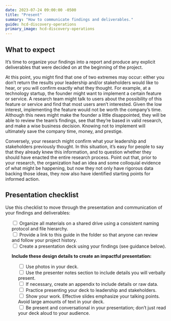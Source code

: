 ```yaml
---
date: 2023-07-24 09:00:00 -0500
title: "Present"
summary: "How to communicate findings and deliverables."
guide: hcd-discovery-operations
primary_image: hcd-discovery-operations
---
```


## What to expect

It’s time to organize your findings into a report and produce any explicit deliverables that were decided on at the beginning of the project.

At this point, you might find that one of two extremes may occur: either you don’t return the results your leadership and/or stakeholders would like to hear, or you will confirm exactly what they thought. For example, at a technology startup, the founder might want to implement a certain feature or service. A research team might talk to users about the possibility of this feature or service and find that most users aren’t interested. Given the low interest, implementing the feature would not be worth the company’s time. Although this news might make the founder a little disappointed, they will be able to review the team’s findings, see that they’re based in valid research, and make a wise business decision. Knowing not to implement will ultimately save the company time, money, and prestige.

Conversely, your research might confirm what your leadership and stakeholders previously thought. In this situation, it’s easy for people to say that they already knew this information, and to question whether they should have enacted the entire research process. Point out that, prior to your research, the organization had an idea and some colloquial evidence of what might be happening, but now they not only have rigorous data backing those ideas, they now also have identified starting points for informed action.


## Presentation checklist

Use this checklist to move through the presentation and communication of your findings and deliverables:

<div style="margin-left: 20px">
<label for="organize">
<input id="organize" type="checkbox">
Organize all materials on a shared drive using a consistent naming protocol and file hierarchy.
</input>
</label><br>
<input type="checkbox">
Provide a link to this guide in the folder so that anyone can review and follow your project history.
</input><br>
<input type="checkbox">
Create a presentation deck using your findings (see guidance below).
</input><br>

**Include these design details to create an impactful presentation:**
<div style="margin-left: 20px">
<input type="checkbox">
Use photos in your deck.
</input><br>
<input type="checkbox">
Use the presenter notes section to include details you will verbally present.
</input><br>
<input type="checkbox">
If necessary, create an appendix to include details or raw data.
</input><br>
<input type="checkbox">
Practice presenting your deck to leadership and stakeholders.
</input><br>
<input type="checkbox">
Show your work. Effective slides emphasize your talking points. Avoid large amounts of text in your deck. 
</input><br>
<input type="checkbox">
Be present and conversational in your presentation; don’t just read your deck aloud to your audience.
</input><br>
</div>
</div>
